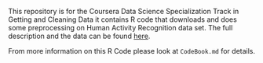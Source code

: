 This repository is for the Coursera Data Science Specialization Track in Getting and Cleaning Data it contains R code that downloads and does some preprocessing on Human
Activity Recognition data set. The full description and the data can be found
[here](http://archive.ics.uci.edu/ml/datasets/Human+Activity+Recognition+Using+Smartphones).

From more information on this R Code please look at `CodeBook.md` for details.


 
